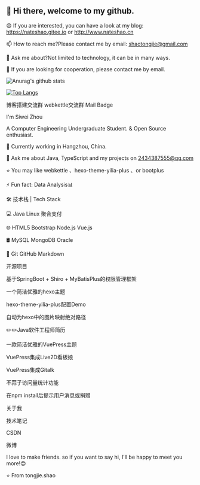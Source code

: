 ## 👋 Hi there, welcome to my github.

😄 If you are interested, you can have a look at my blog: https://nateshao.gitee.io or http://www.nateshao.cn

📫 How to reach me?Please contact me by email: shaotongjie@gmail.com

💬 Ask me about?Not limited to technology, it can be in many ways.

👯 If you are looking for cooperation, please contact me by email.



![Anurag's github stats](https://github-readme-stats.vercel.app/api?username=nateshao&show_icons=true&theme=radical)

[![Top Langs](https://github-readme-stats.vercel.app/api/top-langs/?username=nateshao&layout=compact)](https://github.com/anuraghazra/github-readme-stats)


博客搭建交流群 webkettle交流群 Mail Badge


I'm Siwei Zhou

A Computer Engineering Undergraduate Student. & Open Source enthusiast.

🌱 Currently working in Hangzhou, China.

💬 Ask me about Java, TypeScript and my projects on 2434387555@qq.com

⭐ You may like webkettle 、hexo-theme-yilia-plus 、or bootplus

⚡ Fun fact: Data Analysis📊

🛠 技术栈 | Tech Stack

💻   Java Linux 聚合支付

🌐   HTML5 Bootstrap Node.js Vue.js

🛢   MySQL MongoDB Oracle

🔧  Git GitHub Markdown

开源项目

基于SpringBoot + Shiro + MyBatisPlus的权限管理框架

一个简洁优雅的hexo主题

hexo-theme-yilia-plus配置Demo

自动为hexo中的图片映射绝对路径

✏️✏️Java软件工程师简历

一款简洁优雅的VuePress主题

VuePress集成Live2D看板娘

VuePress集成Gitalk

不蒜子访问量统计功能

在npm install后提示用户消息或捐赠

关于我

技术笔记

CSDN

微博

I love to make friends. so if you want to say hi, I'll be happy to meet you more!😊

⭐️ From tongjie.shao










<!--
**nateshao/nateshao** is a ✨ _special_ ✨ repository because its `README.md` (this file) appears on your GitHub profile.

Here are some ideas to get you started:

- 🔭 I’m currently working on ...
- 🌱 I’m currently learning ...
- 👯 I’m looking to collaborate on ...
- 🤔 I’m looking for help with ...
- 💬 Ask me about ...
- 📫 How to reach me: ...
- 😄 Pronouns: ...
- ⚡ Fun fact: ...
-->
